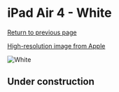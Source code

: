 # iPad Air 4 - White

[Return to previous page](/ipad_pro2)

[High-resolution image from Apple](https://store.storeimages.cdn-apple.com/8756/as-images.apple.com/is/MH0A3?wid=4500&hei=4500&fmt=png)

<div style="width: 500px"><img src="/almost_uncompressed/MH0A3.webp" alt="White"></div>

## Under construction
